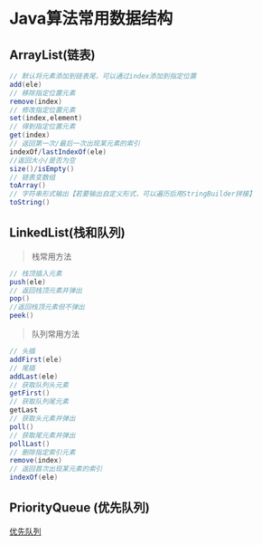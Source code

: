 # Java算法常用数据结构

## ArrayList(链表)
```java
// 默认将元素添加到链表尾，可以通过index添加到指定位置
add(ele)
// 移除指定位置元素
remove(index)
// 修改指定位置元素
set(index,element)
// 得到指定位置元素
get(index)
// 返回第一次/最后一次出现某元素的索引
indexOf/lastIndexOf(ele)
//返回大小/是否为空
size()/isEmpty()
// 链表变数组
toArray()
// 字符串形式输出【若要输出自定义形式，可以遍历后用StringBuilder拼接】
toString()
```
## LinkedList(栈和队列)

> 栈常用方法

```java
// 栈顶插入元素
push(ele)   
// 返回栈顶元素并弹出    
pop()   
//返回栈顶元素但不弹出
peek()    
```
> 队列常用方法

```java
// 头插
addFirst(ele)
// 尾插
addLast(ele)
// 获取队列头元素    
getFirst()
// 获取队列尾元素    
getLast
// 获取头元素并弹出
poll()
// 获取尾元素并弹出     
pollLast() 
// 删除指定索引元素    
remove(index)
// 返回首次出现某元素的索引
indexOf(ele)
```

## PriorityQueue (优先队列)
[优先队列](https://www.cainiaojc.com/java/java-priorityqueue.html)